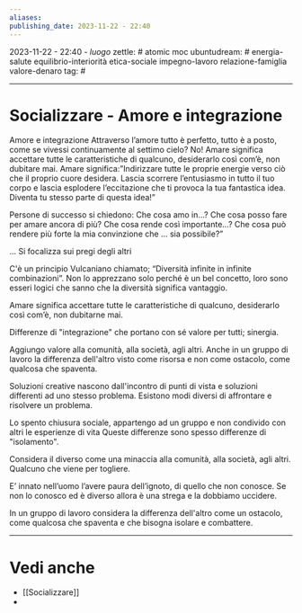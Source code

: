 ```yaml
---
aliases: 
publishing_date: 2023-11-22 - 22:40
---
```

2023-11-22 - 22:40 - *luogo*
zettle: # atomic moc
ubuntudream: # energia-salute equilibrio-interiorità etica-sociale impegno-lavoro relazione-famiglia valore-denaro 
tag: #

---
# Socializzare - Amore e integrazione

Amore e integrazione
Attraverso l’amore tutto è perfetto, tutto è a posto, come se vivessi continuamente al settimo cielo?
No!
Amare significa accettare tutte le caratteristiche di qualcuno, desiderarlo così com’è, non dubitare mai.
Amare significa:”Indirizzare tutte le proprie energie verso ciò che il proprio cuore desidera. Lascia scorrere l’entusiasmo in tutto il tuo corpo e lascia esplodere l’eccitazione che ti provoca la tua fantastica idea. Diventa tu stesso parte di questa idea!”

Persone di successo si chiedono: 
Che cosa amo in…? 
Che cosa posso fare per amare ancora di più? 
Che cosa rende così importante…? 
Che cosa può rendere più forte la mia convinzione che … sia possibile?”

... Si focalizza sui pregi degli altri

C'è un principio Vulcaniano chiamato; “Diversità infinite in infinite combinazioni”. Non lo apprezzano solo perché è un bel concetto, loro sono esseri logici che sanno che la diversità significa vantaggio.

Amare significa accettare tutte le caratteristiche di qualcuno, desiderarlo così com’è, non dubitarne mai.

Differenze di "integrazione" che portano con sé valore per tutti; sinergia. 

Aggiungo valore alla comunità, alla società, agli altri. Anche in un gruppo di lavoro la differenza dell'altro visto come risorsa e non come ostacolo, come qualcosa che spaventa.

Soluzioni creative nascono dall'incontro di punti di vista e soluzioni differenti ad uno stesso problema. Esistono modi diversi di affrontare e risolvere un problema.

Lo spento
chiusura sociale, appartengo ad un gruppo e non condivido con altri le esperienze di vita 
Queste differenze sono spesso differenze di "isolamento".

Considera il diverso come una minaccia alla comunità, alla società, agli altri. Qualcuno che viene per togliere.

E’ innato nell’uomo l’avere paura dell’ignoto, di quello che non conosce. Se non lo conosco ed è diverso allora è una strega e la dobbiamo uccidere.

In un gruppo di lavoro considera la differenza dell'altro come un ostacolo, come qualcosa che spaventa e che bisogna isolare e combattere.



---
# Vedi anche
- [[Socializzare]]
- 